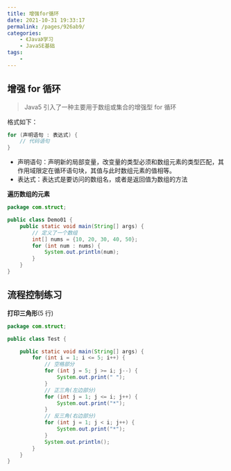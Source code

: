 ```yaml
---
title: 增强for循环
date: 2021-10-31 19:33:17
permalink: /pages/926ab9/
categories:
    - 《Java》学习
    - JavaSE基础
tags:
    -
---
```


## 增强 for 循环

> Java5 引入了一种主要用于数组或集合的增强型 for 循环

格式如下：

```java
for (声明语句 : 表达式) {
    // 代码语句
}
```

-   声明语句：声明新的局部变量，改变量的类型必须和数组元素的类型匹配，其作用域限定在循环语句块，其值与此时数组元素的值相等。
-   表达式：表达式是要访问的数组名，或者是返回值为数组的方法

**遍历数组的元素**

```java
package com.struct;

public class Demo01 {
    public static void main(String[] args) {
        // 定义了一个数组
        int[] nums = {10, 20, 30, 40, 50};
        for (int num : nums) {
            System.out.println(num);
        }
    }
}

```

## 流程控制练习

**打印三角形**(5 行)

```java
package com.struct;

public class Test {

    public static void main(String[] args) {
        for (int i = 1; i <= 5; i++) {
            // 空格部分
            for (int j = 5; j >= i; j--) {
                System.out.print(" ");
            }
            // 正三角(左边部分)
            for (int j = 1; j <= i; j++) {
                System.out.print("*");
            }
            // 反三角(右边部分)
            for (int j = 1; j < i; j++) {
                System.out.print("*");
            }
            System.out.println();
        }
    }
}

```
